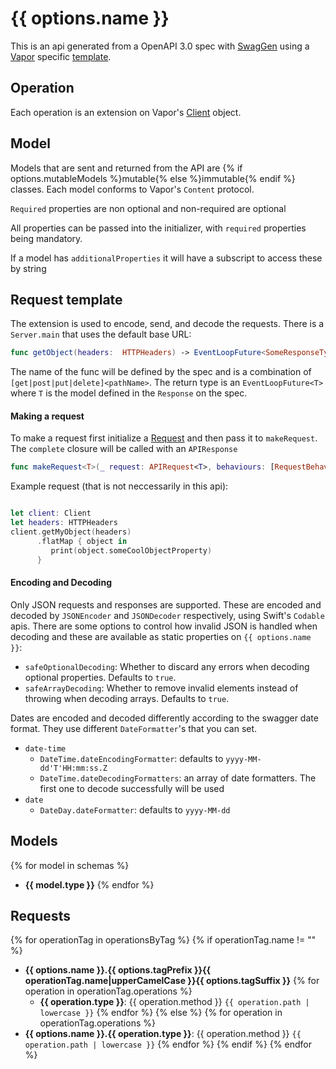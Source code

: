 # {{ options.name }}

This is an api generated from a OpenAPI 3.0 spec with [SwagGen](https://github.com/yonaskolb/SwagGen) using a [Vapor](https://vapor.codes) specific [template](https://github.com/ThumbWorks/SwagGen/tree/ff03326935e50a5f60094dcab62ce48b14d2021f/Templates/Vapor). 

## Operation

Each operation is an extension on Vapor's [Client](https://github.com/vapor/vapor/blob/633b2a81f547383aa6becb6ba1ad011dc7174779/Sources/Vapor/Client/Client.swift) object.

## Model
Models that are sent and returned from the API are {% if options.mutableModels %}mutable{% else %}immutable{% endif %} classes. Each model conforms to Vapor's `Content` protocol.

`Required` properties are non optional and non-required are optional

All properties can be passed into the initializer, with `required` properties being mandatory.

If a model has `additionalProperties` it will have a subscript to access these by string

## Request template
The extension is used to encode, send, and decode the requests. There is a `Server.main` that uses the default base URL:

```swift
func getObject(headers:  HTTPHeaders) -> EventLoopFuture<SomeResponseType> 
```

The name of the func will be defined by the spec and is a combination of `[get|post|put|delete]<pathName>`. The return type is an `EventLoopFuture<T>` where `T` is the model defined in the `Response` on the spec.


#### Making a request
To make a request first initialize a [Request](#request) and then pass it to `makeRequest`. The `complete` closure will be called with an `APIResponse`

```swift
func makeRequest<T>(_ request: APIRequest<T>, behaviours: [RequestBehaviour] = [], queue: DispatchQueue = DispatchQueue.main, complete: @escaping (APIResponse<T>) -> Void) -> Request? {
```

Example request (that is not neccessarily in this api):

```swift

let client: Client
let headers: HTTPHeaders
client.getMyObject(headers)
      .flatMap { object in
         print(object.someCoolObjectProperty)
      }

```

#### Encoding and Decoding
Only JSON requests and responses are supported. These are encoded and decoded by `JSONEncoder` and `JSONDecoder` respectively, using Swift's `Codable` apis.
There are some options to control how invalid JSON is handled when decoding and these are available as static properties on `{{ options.name }}`:

- `safeOptionalDecoding`: Whether to discard any errors when decoding optional properties. Defaults to `true`.
- `safeArrayDecoding`: Whether to remove invalid elements instead of throwing when decoding arrays. Defaults to `true`.

Dates are encoded and decoded differently according to the swagger date format. They use different `DateFormatter`'s that you can set.
- `date-time`
    - `DateTime.dateEncodingFormatter`: defaults to `yyyy-MM-dd'T'HH:mm:ss.Z`
    - `DateTime.dateDecodingFormatters`: an array of date formatters. The first one to decode successfully will be used
- `date`
    - `DateDay.dateFormatter`: defaults to `yyyy-MM-dd`

## Models

{% for model in schemas %}
- **{{ model.type }}**
{% endfor %}

## Requests

{% for operationTag in operationsByTag %}
{% if operationTag.name != "" %}
- **{{ options.name }}.{{ options.tagPrefix }}{{ operationTag.name|upperCamelCase }}{{ options.tagSuffix }}**
	{% for operation in operationTag.operations %}
	- **{{ operation.type }}**: {{ operation.method }} `{{ operation.path | lowercase }}`
	{% endfor %}
{% else %}
{% for operation in operationTag.operations %}
- **{{ options.name }}.{{ operation.type }}**: {{ operation.method }} `{{ operation.path | lowercase }}`
{% endfor %}
{% endif %}
{% endfor %}
